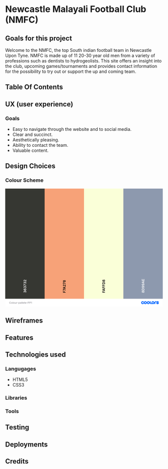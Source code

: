 # Newcastle Malayali Football Club (NMFC)
## Goals for this project
Welcome to the NMFC, the top South indian football team in Newcastle Upon Tyne. NMFC is made up of 11 20-30 year old men from a variety of professions such as dentists to hydrogeolists. This site offers an insight into the club, upcoming games/tournaments and provides contact information for the possibility to try out or support the up and coming team. 

## Table Of Contents
## UX (user experience)
### Goals
* Easy to navigate through the website and to social media.
* Clear and succinct.
* Aesthetically pleasing. 
* Ability to contact the team.
* Valuable content.
## Design Choices
### Colour Scheme
![Colour Pallet](assets/images/colour-pallete-pp1.png)
## Wireframes
## Features
## Technologies used
### Langugages
* HTML5
* CSS3
### Libraries
### Tools
## Testing
## Deployments
## Credits
